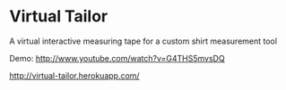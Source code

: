 Virtual Tailor
==============

A virtual interactive measuring tape for a custom shirt measurement tool

Demo: http://www.youtube.com/watch?v=G4THS5mvsDQ

http://virtual-tailor.herokuapp.com/ 
